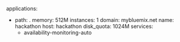 applications:
- path: .
  memory: 512M
  instances: 1
  domain: mybluemix.net
  name: hackathon
  host: hackathon
  disk_quota: 1024M
  services:
  - availability-monitoring-auto
